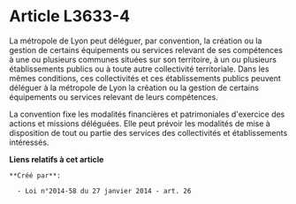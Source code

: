 # Article L3633-4

La métropole de Lyon peut déléguer, par convention, la création ou la gestion de certains équipements ou services relevant de
ses compétences à une ou plusieurs communes situées sur son territoire, à un ou plusieurs établissements publics ou à toute
autre collectivité territoriale. Dans les mêmes conditions, ces collectivités et ces établissements publics peuvent déléguer
à la métropole de Lyon la création ou la gestion de certains équipements ou services relevant de leurs compétences.

La convention fixe les modalités financières et patrimoniales d'exercice des actions et missions déléguées. Elle peut prévoir
les modalités de mise à disposition de tout ou partie des services des collectivités et établissements intéressés.

**Liens relatifs à cet article**

	**Créé par**:

	  - Loi n°2014-58 du 27 janvier 2014 - art. 26
